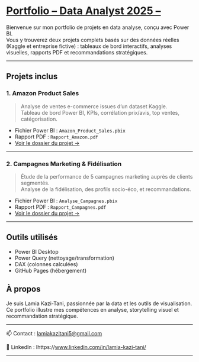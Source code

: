 # [Portfolio – Data Analyst 2025 –](https://kazilamia.github.io/portfolio/)

Bienvenue sur mon portfolio de projets en data analyse, conçu avec Power BI.  
Vous y trouverez deux projets complets basés sur des données réelles (Kaggle et entreprise fictive) : tableaux de bord interactifs, analyses visuelles, rapports PDF et recommandations stratégiques.

---

## Projets inclus

### 1. Amazon Product Sales
> Analyse de ventes e-commerce issues d’un dataset Kaggle.  
> Tableau de bord Power BI, KPIs, corrélation prix/avis, top ventes, catégorisation.

- Fichier Power BI : `Amazon_Product_Sales.pbix`
- Rapport PDF : `Rapport_Amazon.pdf`
- [Voir le dossier du projet →](https://github.com/kazilamia/portfolio/tree/main/Amazon-Product-Sales)

---

### 2. Campagnes Marketing & Fidélisation
> Étude de la performance de 5 campagnes marketing auprès de clients segmentés.  
> Analyse de la fidélisation, des profils socio-éco, et recommandations.

- Fichier Power BI : `Analyse_Campagnes.pbix`
- Rapport PDF : `Rapport_Campagnes.pdf`
- [Voir le dossier du projet →](https://github.com/kazilamia/portfolio/tree/main/Performance%20des%20Campagnes%20Marketing%20%26%20Comportement%20Client)

---

## Outils utilisés

- Power BI Desktop
- Power Query (nettoyage/transformation)
- DAX (colonnes calculées)
- GitHub Pages (hébergement)


##  À propos

Je suis Lamia Kazi-Tani, passionnée par la data et les outils de visualisation.  
Ce portfolio illustre mes compétences en analyse, storytelling visuel et recommandation stratégique.

---
📫 Contact : lamiakazitani5@gmail.com 

💼 LinkedIn : lhttps://www.linkedin.com/in/lamia-kazi-tani/

---

